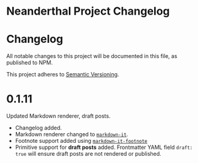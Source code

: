 # Neanderthal Project Changelog
# Changelog
All notable changes to this project will be documented in this file, as
published to NPM.

This project adheres to [Semantic Versioning](https://semver.org/spec/v2.0.0.html).


# 0.1.11
Updated Markdown renderer, draft posts.
- Changelog added.
- Markdown renderer changed to [`markdown-it`](https://github.com/markdown-it/markdown-it).
- Footnote support added using [`markdown-it-footnote`](https://github.com/markdown-it/markdown-it-footnote)
- Primitive support for **draft posts** added. Frontmatter YAML field `draft: true` will ensure draft posts are not rendered or published.
